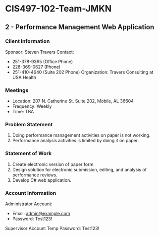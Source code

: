 # CIS497-102-Team-JMKN

## 2 - Performance Management Web Application

### Client Information

Sponsor: Steven Travers
Contact:

* 251-378-9395 (Office Phone)
* 228-369-0627 (Phone)
* 251-410-4640 (Suite 202 Phone)
Organization: Travers Consulting at USA Health

### Meetings

* Location: 207 N. Catherine St. Suite 202, Mobile, AL 36604
* Frequency: Weekly
* Time: TBA

### Problem Statement

1. Doing performance management activities on paper is not working.
2. Performance analysis activities is limited by doing it on paper.

### Statement of Work

1. Create electronic version of paper form.
2. Design solution for electronic submission, editing, and analysis of performance reviews.
3. Develop C# web application.

### Account Information
Administrator Account:
* Email: admin@example.com
* Password: Test123!

Supervisor Account Temp Password: Test123!